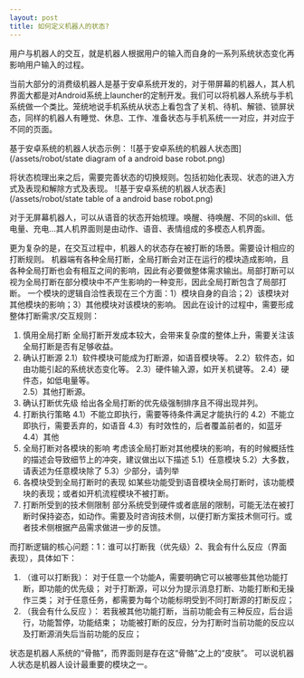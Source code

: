```yaml
---
layout: post
title: 如何定义机器人的状态?
---
```


用户与机器人的交互，就是机器人根据用户的输入而自身的一系列系统状态变化再影响用户输入的过程。

当前大部分的消费级机器人是基于安卓系统开发的，对于带屏幕的机器人，其人机界面大都是对Android系统上launcher的定制开发。我们可以将机器人系统与手机系统做一个类比。笼统地说手机系统从状态上看包含了关机、待机、解锁、锁屏状态，同样的机器人有睡觉、休息、工作、准备状态与手机系统一一对应，并对应于不同的页面。

基于安卓系统的机器人状态示例：
![基于安卓系统的机器人状态图](/assets/robot/state diagram of a android base robot.png)

将状态梳理出来之后，需要完善状态的切换规则。包括初始化表现、状态的进入方式及表现和解除方式及表现。
![基于安卓系统的机器人状态表](/assets/robot/state table of a android base robot.png)

对于无屏幕机器人，可以从语音的状态开始梳理。唤醒、待唤醒、不同的skill、低电量、充电...其人机界面则是由动作、语音、表情组成的多模态人机界面。

更为复杂的是，在交互过程中，机器人的状态存在被打断的场景。需要设计相应的打断规则。
机器端有各种全局打断，全局打断会对正在运行的模块造成影响，且各种全局打断也会有相互之间的影响，因此有必要做整体需求输出。局部打断可以视为全局打断在部分模块中不产生影响的一种变形，因此全局打断包含了局部打断。
一个模块的逻辑自洽性表现在三个方面：1）模块自身的自洽；2）该模块对其他模块的影响；3）其他模块对该模块的影响。
因此在设计的过程中，需要形成整体打断需求/交互规则：
1. 慎用全局打断
全局打断开发成本较大，会带来复杂度的整体上升，需要关注该全局打断是否有足够收益。
2. 确认打断源
    2.1）软件模块可能成为打断源，如语音模块等。
    2.2）软件态，如由功能引起的系统状态变化等。
    2.3）硬件输入源，如开关机键等。
    2.4）硬件态，如低电量等。    
    2.5）其他打断源。 
3. 确认打断优先级
    给出各全局打断的优先级强制排序且不得出现并列。
4. 打断执行策略
    4.1）不能立即执行，需要等待条件满足才能执行的
    4.2）不能立即执行，需要丢弃的，如语音
    4.3）有时效性的，后者覆盖前者的，如蓝牙
    4.4）其他
5. 全局打断对各模块的影响
    考虑该全局打断对其他模块的影响，有的时候概括性的描述会导致细节上的冲突，建议做出以下描述
    5.1）任意模块
    5.2）大多数，请表述为任意模块除了
    5.3）少部分，请列举
6. 各模块受到全局打断时的表现
    如某些功能受到语音模块全局打断时，该功能模块的表现；或者如开机流程模块不被打断。
7. 打断所受到的技术侧限制
    部分系统受到硬件或者底层的限制，可能无法在被打断时保持姿态，如动作。需要及时咨询技术侧，以便打断方案技术侧可行。或者技术侧根据产品需求做进一步的反馈。

而打断逻辑的核心问题：1：谁可以打断我（优先级）2、我会有什么反应（界面表现），具体如下：
1. （谁可以打断我）：
    对于任意一个功能A，需要明确它可以被哪些其他功能打断，即功能的优先级；
    对于打断源，可以分为提示消息打断、功能打断和无操作三类；
    对于任意任务，都需要为每个功能标明受到不同打断源的打断反应；
2. （我会有什么反应 ）： 
    若我被其他功能打断，当前功能会有三种反应，后台运行，功能暂停，功能结束；
    功能被打断的反应，分为打断时当前功能的反应以及打断源消失后当前功能的反应；

状态是机器人系统的“骨骼”，而界面则是存在这“骨骼”之上的“皮肤”。
可以说机器人状态是机器人设计最重要的模块之一。

